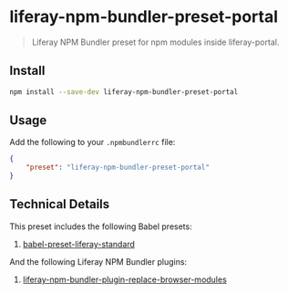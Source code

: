 # liferay-npm-bundler-preset-portal

> Liferay NPM Bundler preset for npm modules inside liferay-portal.

## Install

```sh
npm install --save-dev liferay-npm-bundler-preset-portal
```

## Usage

Add the following to your `.npmbundlerrc` file:

```json
{
    "preset": "liferay-npm-bundler-preset-portal"
}
```

## Technical Details

This preset includes the following Babel presets:

1. [babel-preset-liferay-standard](https://github.com/izaera/liferay-npm-build-tools/tree/master/packages/babel-preset-liferay-standard)

And the following Liferay NPM Bundler plugins:

1. [liferay-npm-bundler-plugin-replace-browser-modules](https://github.com/izaera/liferay-npm-build-tools/tree/master/packages/liferay-npm-bundler-plugin-replace-browser-modules)
